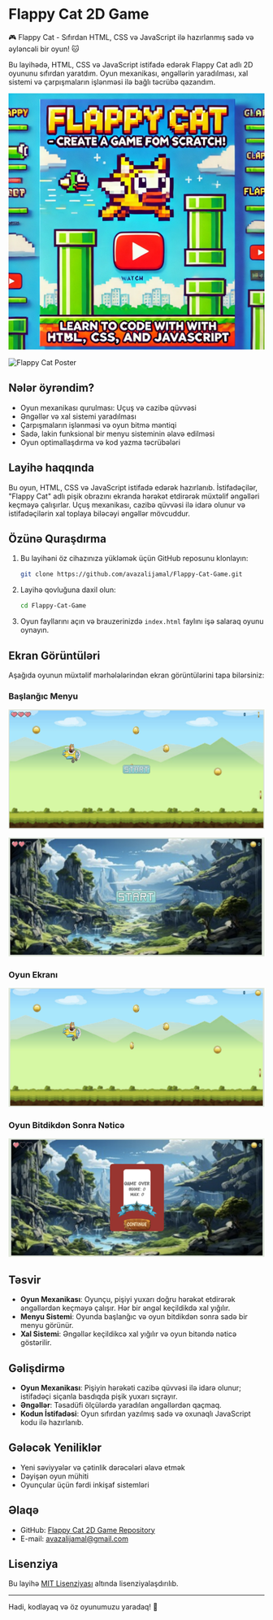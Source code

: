 
# Flappy Cat 2D Game

🎮 Flappy Cat - Sıfırdan HTML, CSS və JavaScript ilə hazırlanmış sadə və əyləncəli bir oyun! 🐱

Bu layihədə, HTML, CSS və JavaScript istifadə edərək Flappy Cat adlı 2D oyununu sıfırdan yaratdım. Oyun mexanikası, əngəllərin yaradılması, xal sistemi və çarpışmaların işlənməsi ilə bağlı təcrübə qazandım.

![Flappy Cat Poster](./presentation/poster.png)

![Flappy Cat Poster](./presentation/presentation.gif)

## Nələr öyrəndim?

- Oyun mexanikası qurulması: Uçuş və cazibə qüvvəsi
- Əngəllər və xal sistemi yaradılması
- Çarpışmaların işlənməsi və oyun bitmə məntiqi
- Sadə, lakin funksional bir menyu sisteminin əlavə edilməsi
- Oyun optimallaşdırma və kod yazma təcrübələri

## Layihə haqqında

Bu oyun, HTML, CSS və JavaScript istifadə edərək hazırlanıb. İstifadəçilər, "Flappy Cat" adlı pişik obrazını ekranda hərəkət etdirərək müxtəlif əngəlləri keçməyə çalışırlar. Uçuş mexanikası, cazibə qüvvəsi ilə idarə olunur və istifadəçilərin xal toplaya biləcəyi əngəllər mövcuddur.

## Özünə Quraşdırma

1. Bu layihəni öz cihazınıza yükləmək üçün GitHub reposunu klonlayın:

   ```bash
   git clone https://github.com/avazalijamal/Flappy-Cat-Game.git
   ```

2. Layihə qovluğuna daxil olun:

   ```bash
   cd Flappy-Cat-Game
   ```

3. Oyun fayllarını açın və brauzerinizdə `index.html` faylını işə salaraq oyunu oynayın.

## Ekran Görüntüləri

Aşağıda oyunun müxtəlif mərhələlərindən ekran görüntülərini tapa bilərsiniz:

### Başlanğıc Menyu

![Başlanğıc Menyu](./presentation/screen-1.png)

![Oyun Ekranı](./presentation/screen-3.png)

### Oyun Ekranı

![Başlanğıc Menyu](./presentation/screen-2.png)

### Oyun Bitdikdən Sonra Nəticə

![Oyun Nəticəsi](./presentation/screen-4.png)

## Təsvir

- **Oyun Mexanikası**: Oyunçu, pişiyi yuxarı doğru hərəkət etdirərək əngəllərdən keçməyə çalışır. Hər bir əngəl keçildikdə xal yığılır.
- **Menyu Sistemi**: Oyunda başlanğıc və oyun bitdikdən sonra sadə bir menyu görünür.
- **Xal Sistemi**: Əngəllər keçildikcə xal yığılır və oyun bitəndə nəticə göstərilir.

## Gəlişdirmə

- **Oyun Mexanikası**: Pişiyin hərəkəti cazibə qüvvəsi ilə idarə olunur; istifadəçi siçanla basdıqda pişik yuxarı sıçrayır.
- **Əngəllər**: Təsadüfi ölçülərdə yaradılan əngəllərdən qaçmaq.
- **Kodun İstifadəsi**: Oyun sıfırdan yazılmış sadə və oxunaqlı JavaScript kodu ilə hazırlanıb.

## Gələcək Yeniliklər

- Yeni səviyyələr və çətinlik dərəcələri əlavə etmək
- Dəyişən oyun mühiti
- Oyunçular üçün fərdi inkişaf sistemləri

## Əlaqə

- GitHub: [Flappy Cat 2D Game Repository](https://github.com/avazalijamal/Flappy-Cat-Game)
- E-mail: [avazalijamal@gmail.com](mailto:avazalijamal@gmail.com)

## Lisenziya

Bu layihə [MIT Lisenziyası](https://opensource.org/licenses/MIT) altında lisenziyalaşdırılıb.

---

Hadi, kodlayaq və öz oyunumuzu yaradaq! 🚀
